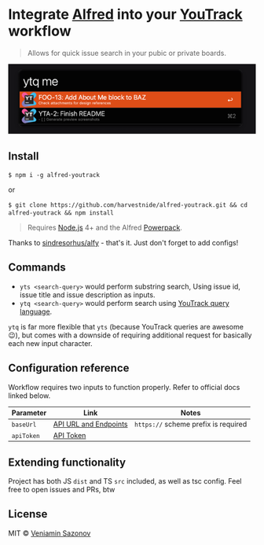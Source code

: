 # Integrate [Alfred](https://www.alfredapp.com/) into your [YouTrack](https://www.jetbrains.com/youtrack/) workflow
> Allows for quick issue search in your pubic or private boards.

![Preview Screenshot](https://raw.githubusercontent.com/harvestnide/alfred-youtrack/master/preview.png)

## Install
```
$ npm i -g alfred-youtrack
```
or
```
$ git clone https://github.com/harvestnide/alfred-youtrack.git && cd alfred-youtrack && npm install
```
> Requires [Node.js](https://nodejs.org) 4+ and the Alfred [Powerpack](https://www.alfredapp.com/powerpack/).

Thanks to [sindresorhus/alfy](https://github.com/sindresorhus/alfy) - that's it. Just don't forget to add configs!

## Commands
- `yts <search-query>` would perform substring search, Using issue id, issue title and issue description as inputs.
- `ytq <search-query>` would perform search using [YouTrack query language](https://www.jetbrains.com/help/youtrack/standalone/Search-and-Command-Attributes.html).

`ytq` is far more flexible that `yts` (because YouTrack queries are awesome :wink:),
but comes with a downside of requiring additional request for basically each new input character.

## Configuration reference
Workflow requires two inputs to function properly. Refer to official docs linked below.

| Parameter | Link | Notes |
| --------- | ------------- | --------- |
| `baseUrl` | [API URL and Endpoints](https://www.jetbrains.com/help/youtrack/devportal/api-url-and-endpoints.html) | `https://` scheme prefix is required |
| `apiToken` | [API Token](https://www.jetbrains.com/help/youtrack/standalone/Manage-Permanent-Token.html#new-permanent-token) |

## Extending functionality
Project has both JS `dist` and TS `src` included, as well as tsc config. Feel free to open issues and PRs, btw

## License
MIT © [Veniamin Sazonov](https://github.com/harvestnide)
